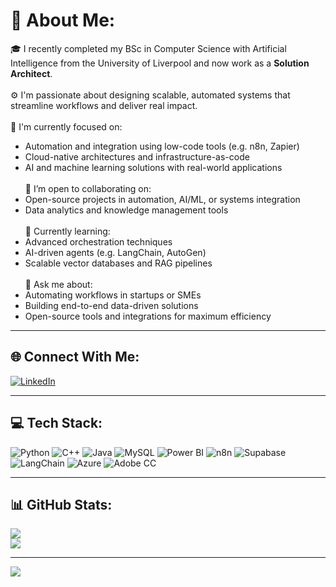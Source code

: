 # 💫 About Me:
🎓 I recently completed my BSc in Computer Science with Artificial Intelligence from the University of Liverpool and now work as a **Solution Architect**.<br><br>
⚙️ I'm passionate about designing scalable, automated systems that streamline workflows and deliver real impact.<br><br>
🤖 I'm currently focused on:<br>
- Automation and integration using low-code tools (e.g. n8n, Zapier)<br>
- Cloud-native architectures and infrastructure-as-code<br>
- AI and machine learning solutions with real-world applications<br><br>
🤝 I’m open to collaborating on:<br>
- Open-source projects in automation, AI/ML, or systems integration<br>
- Data analytics and knowledge management tools<br><br>
🌱 Currently learning:<br>
- Advanced orchestration techniques<br>
- AI-driven agents (e.g. LangChain, AutoGen)<br>
- Scalable vector databases and RAG pipelines<br><br>
💬 Ask me about:<br>
- Automating workflows in startups or SMEs<br>
- Building end-to-end data-driven solutions<br>
- Open-source tools and integrations for maximum efficiency

---

## 🌐 Connect With Me:
[![LinkedIn](https://img.shields.io/badge/LinkedIn-%230077B5.svg?logo=linkedin&logoColor=white)](https://www.linkedin.com/in/matthew-paver-534262166/)

---

## 💻 Tech Stack:
![Python](https://img.shields.io/badge/python-3670A0?style=for-the-badge&logo=python&logoColor=ffdd54)
![C++](https://img.shields.io/badge/c++-%2300599C.svg?style=for-the-badge&logo=c%2B%2B&logoColor=white)
![Java](https://img.shields.io/badge/java-%23ED8B00.svg?style=for-the-badge&logo=openjdk&logoColor=white)
![MySQL](https://img.shields.io/badge/mysql-%2300000f.svg?style=for-the-badge&logo=mysql&logoColor=white)
![Power BI](https://img.shields.io/badge/power_bi-F2C811?style=for-the-badge&logo=powerbi&logoColor=black)
![n8n](https://img.shields.io/badge/n8n.io-F3850D?style=for-the-badge&logo=n8n&logoColor=white)
![Supabase](https://img.shields.io/badge/supabase-3ECF8E?style=for-the-badge&logo=supabase&logoColor=white)
![LangChain](https://img.shields.io/badge/LangChain-000000?style=for-the-badge&logo=LangChain&logoColor=white)
![Azure](https://img.shields.io/badge/azure-0078D4?style=for-the-badge&logo=microsoftazure&logoColor=white)
![Adobe CC](https://img.shields.io/badge/Adobe%20Creative%20Cloud-DA1F26.svg?style=for-the-badge&logo=Adobe%20Creative%20Cloud&logoColor=white)

---

## 📊 GitHub Stats:
![](https://github-readme-stats.vercel.app/api?username=MatthewPaver&theme=dark&hide_border=false&include_all_commits=false&count_private=false)<br/>
![](https://github-readme-streak-stats.herokuapp.com/?user=MatthewPaver&theme=dark&hide_border=false)<br/>

---

[![](https://visitcount.itsvg.in/api?id=MatthewPaver&icon=0&color=0)](https://visitcount.itsvg.in)

<!-- Proudly created with GPRM ( https://gprm.itsvg.in ) -->
